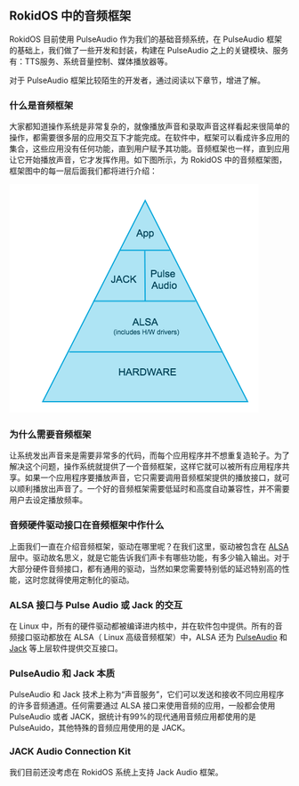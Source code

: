 ## RokidOS 中的音频框架

RokidOS 目前使用 PulseAudio 作为我们的基础音频系统，在 PulseAudio 框架的基础上，我们做了一些开发和封装，构建在 PulseAudio 之上的关键模块、服务有：TTS服务、系统音量控制、媒体播放器等。

对于 PulseAudio 框架比较陌生的开发者，通过阅读以下章节，增进了解。

### 什么是音频框架

大家都知道操作系统是非常复杂的，就像播放声音和录取声音这样看起来很简单的操作，都需要很多层的应用交互下才能完成。在软件中，框架可以看成许多应用的集合，这些应用没有任何功能，直到用户赋予其功能。音频框架也一样，直到应用让它开始播放声音，它才发挥作用。如下图所示，为 RokidOS 中的音频框架图，框架图中的每一层后面我们都将进行介绍：

![AudioArchitecture](../../files/AudioArchitecture.png)

### 为什么需要音频框架

让系统发出声音来是需要非常多的代码，而每个应用程序并不想重复造轮子。为了解决这个问题，操作系统就提供了一个音频框架，这样它就可以被所有应用程序共享。如果一个应用程序要播放声音，它只需要调用音频框架提供的播放接口，就可以顺利播放出声音了。一个好的音频框架需要低延时和高度自动兼容性，并不需要用户去设定播放频率。

### 音频硬件驱动接口在音频框架中作什么

上面我们一直在介绍音频框架，驱动在哪里呢？在我们这里，驱动被包含在 [ALSA](https://zh.wikipedia.org/wiki/ALSA) 层中。驱动故名思义，就是它能告诉我们声卡有哪些功能，有多少输入输出。对于大部分硬件音频接口，都有通用的驱动，当然如果您需要特别低的延迟特别高的性能，这时您就得使用定制化的驱动。

### ALSA 接口与 Pulse Audio 或 Jack 的交互

在 Linux 中，所有的硬件驱动都被编译进内核中，并在软件包中提供。所有的音频接口驱动都放在 ALSA（ Linux 高级音频框架）中，ALSA 还为 [PulseAudio](https://wiki.archlinux.org/index.php/PulseAudio) 和 [Jack](https://wiki.archlinux.org/index.php/JACK_Audio_Connection_Kit) 等上层软件提供交互接口。

### PulseAudio 和 Jack 本质

PulseAudio 和 Jack 技术上称为“声音服务”，它们可以发送和接收不同应用程序的许多音频通道。任何需要通过 ALSA 接口来使用音频的应用，一般都会使用 PulseAudio 或者 JACK，据统计有99%的现代通用音频应用都使用的是 PulseAuido，其他特殊的音频应用使用的是 JACK。

### JACK Audio Connection Kit

我们目前还没考虑在 RokidOS 系统上支持 Jack Audio 框架。

